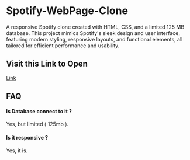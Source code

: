 # Spotify-WebPage-Clone

A responsive Spotify clone created with HTML, CSS, and a limited 125 MB database. This project mimics Spotify's sleek design and user interface, featuring modern styling, responsive layouts, and functional elements, all tailored for efficient performance and usability.

## Visit this Link to Open

[Link](https://beathub.freewebhostmost.com/)


## FAQ

#### Is Database connect to it ?

Yes, but limited ( 125mb ).

#### Is it responsive ?

Yes, it is.

